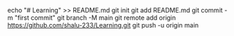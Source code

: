 echo "# Learning" >> README.md
git init
git add README.md
git commit -m "first commit"
git branch -M main
git remote add origin https://github.com/shalu-233/Learning.git
git push -u origin main
